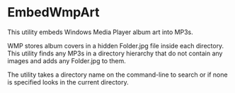EmbedWmpArt
===========

This utility embeds Windows Media Player album art into MP3s.

WMP stores album covers in a hidden Folder.jpg file inside each directory. This utility finds any MP3s in a directory hierarchy that do not contain any images and adds any Folder.jpg to them.

The utility takes a directory name on the command-line to search or if none is specified looks in the current directory.
